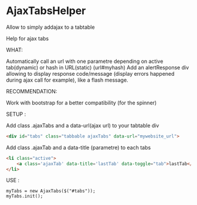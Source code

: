 AjaxTabsHelper
==============

Allow to simply addajax to a tabtable 

Help for ajax tabs

WHAT:

Automatically call an url with one parametre depending on active tab(dynamic) or hash in URL(static) (url#myhash)
Add an alertResponse div allowing to display response code/message (display errors happened during ajax call for example), like a flash message.

RECOMMENDATION:

Work with bootstrap for a better compatibility (for the spinner)

SETUP :

Add class .ajaxTabs and a data-url(ajax url) to your tabtable div
    
```html
<div id="tabs" class="tabbable ajaxTabs" data-url="mywebsite_url">
```
Add class .ajaxTab and a data-title (parametre) to each tabs
```HTML
<li class="active">
    <a class='ajaxTab' data-title='lastTab' data-toggle="tab">lastTab</a>
</li>
```

USE :
```javascripts
myTabs = new AjaxTabs($("#tabs"));
myTabs.init();
```
